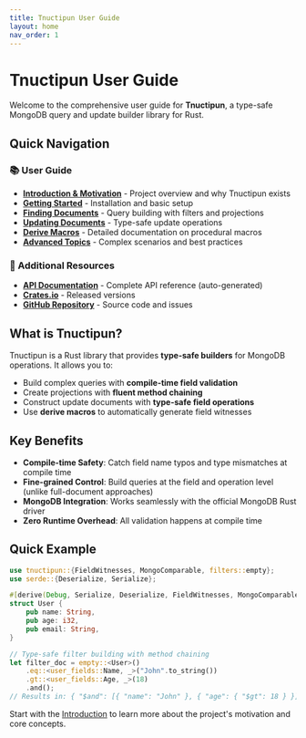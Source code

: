 ```yaml
---
title: Tnuctipun User Guide
layout: home
nav_order: 1
---
```


# Tnuctipun User Guide

Welcome to the comprehensive user guide for **Tnuctipun**, a type-safe MongoDB query and update builder library for Rust.

## Quick Navigation

### 📚 User Guide

- [**Introduction & Motivation**](user-guide/01-introduction.md) - Project overview and why Tnuctipun exists
- [**Getting Started**](user-guide/02-getting-started.md) - Installation and basic setup
- [**Finding Documents**](user-guide/03-finding-documents.md) - Query building with filters and projections
- [**Updating Documents**](user-guide/04-updating-documents.md) - Type-safe update operations
- [**Derive Macros**](user-guide/05-derive-macros.md) - Detailed documentation on procedural macros
- [**Advanced Topics**](user-guide/06-advanced-topics.md) - Complex scenarios and best practices

### 🔗 Additional Resources

- [**API Documentation**](api/tnuctipun/) - Complete API reference (auto-generated)
- [**Crates.io**](https://crates.io/crates/tnuctipun) - Released versions
- [**GitHub Repository**](https://github.com/cchantep/tnuctipun) - Source code and issues

## What is Tnuctipun?

Tnuctipun is a Rust library that provides **type-safe builders** for MongoDB operations. It allows you to:

- Build complex queries with **compile-time field validation**
- Create projections with **fluent method chaining**
- Construct update documents with **type-safe field operations**
- Use **derive macros** to automatically generate field witnesses

## Key Benefits

- **Compile-time Safety**: Catch field name typos and type mismatches at compile time
- **Fine-grained Control**: Build queries at the field and operation level (unlike full-document approaches)
- **MongoDB Integration**: Works seamlessly with the official MongoDB Rust driver
- **Zero Runtime Overhead**: All validation happens at compile time

## Quick Example

```rust
use tnuctipun::{FieldWitnesses, MongoComparable, filters::empty};
use serde::{Deserialize, Serialize};

#[derive(Debug, Serialize, Deserialize, FieldWitnesses, MongoComparable)]
struct User {
    pub name: String,
    pub age: i32,
    pub email: String,
}

// Type-safe filter building with method chaining
let filter_doc = empty::<User>()
    .eq::<user_fields::Name, _>("John".to_string())
    .gt::<user_fields::Age, _>(18)
    .and();
// Results in: { "$and": [{ "name": "John" }, { "age": { "$gt": 18 } }] }
```

Start with the [Introduction](user-guide/01-introduction.md) to learn more about the project's motivation and core concepts.
